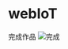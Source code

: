 # webIoT
完成作品
![完成](https://user-images.githubusercontent.com/55695847/72443941-8028eb00-37f2-11ea-8e4d-793b1231a2a4.jpg)
